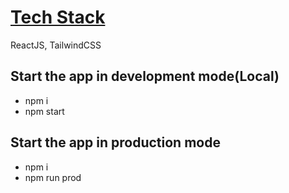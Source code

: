 <h1><b><u>Tech Stack</u></b></h1>
ReactJS, TailwindCSS

<h2>Start the app in development mode(Local)</h2>
<ul>
  <li>npm i</li>
  <li>npm start</li>
</ul>

<h2>Start the app in production mode</h2>
<ul>
  <li>npm i</li>
  <li>npm run prod</li>
</ul>
